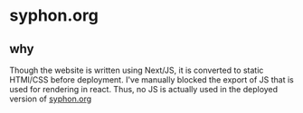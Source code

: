 # syphon.org

## why
Though the website is written using Next/JS, it is converted to static HTMl/CSS before deployment. I've manually blocked the export of JS that is used for rendering in react. Thus, no JS is actually used in the deployed version of [syphon.org](https://syphon.org)
